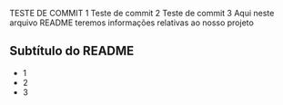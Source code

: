 TESTE DE COMMIT 1
Teste de commit 2
Teste de commit 3
Aqui neste arquivo README teremos informações relativas ao nosso projeto

## Subtítulo do README

 - 1
 - 2 
 - 3